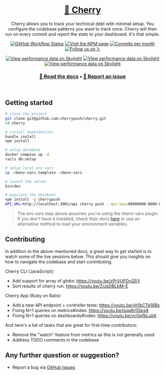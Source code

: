 <h1 align="center">
  <a href="https://cherrypush.com">🍒 Cherry</a>
</h1>

<p align="center">
Cherry allows you to track your technical debt with minimal setup. You configure the codebase patterns you want to track
once. Cherry will then run on every commit and report the stats to your dashboard. It's that simple.
</p>

<p align="center">
  <a href="https://github.com/cherrypush/cherrypush.com/actions/workflows/ci_tests.yml"><img alt="GitHub Workflow Status" src="https://img.shields.io/github/actions/workflow/status/cherrypush/cherrypush.com/ci_tests.yml"/></a>
  <a href="https://www.npmjs.com/package/cherrypush"><img alt="Visit the NPM page" src="https://img.shields.io/npm/v/cherrypush"/></a>
  <a href="https://github.com/cherrypush/cherrypush.com/graphs/contributors"><img src="https://img.shields.io/github/commit-activity/m/cherrypush/cherrypush.com" alt="Commits per month"></a>
  <a href="https://twitter.com/intent/follow?screen_name=fwuensche"><img alt="Follow us on 𝕏" src="https://img.shields.io/twitter/follow/fwuensche?style=social"/></a>
</p>

<p align="center">
  <a href="https://oss.skylight.io/app/applications/670fP418RH7v"><img src="https://badges.skylight.io/problem/670fP418RH7v.svg" alt="View performance data on Skylight" /></a>
  <a href="https://oss.skylight.io/app/applications/670fP418RH7v"><img src="https://badges.skylight.io/typical/670fP418RH7v.svg" alt="View performance data on Skylight" /></a>
  <a href="https://oss.skylight.io/app/applications/670fP418RH7v"><img src="https://badges.skylight.io/rpm/670fP418RH7v.svg" alt="View performance data on Skylight" /></a>
</p>

<h3 align="center">
  <b><a href="https://cherrypush.com/docs">📄 Read the docs</a></b>
  •
  <b><a href="https://github.com/cherrypush/cherrypush.com/issues">📣 Report an issue</a></b>
</h3>

<br />

## Getting started

```sh
# clone the project
git clone git@github.com:cherrypush/cherry.git
cd cherry

# install dependencies
bundle install
npm install

# setup database
docker compose up -d
rails db:setup

# setup local env vars
cp .rbenv-vars.template .rbenv-vars

# launch the server
bin/dev

# populate the database
npm install -g cherrypush
API_URL=http://localhost:3001/api cherry push --api-key=00000000-0000-0000-0000-000000000000
```

> The env vars step above assumes you're using the rbenv-vars plugin. If you don't have it installed, check their docs
> [here](https://github.com/rbenv/rbenv-vars) or use an alternative method to load your environment variables.

## Contributing

In addition to the above-mentioned docs, a great way to get started is to watch some of the live sessions below. This
should give you insights on how to navigate the codebase and start contributing.

Cherry CLI (JavaScript):

- Add support for array of globs: https://youtu.be/zPrVUFDcQ5Y
- Sort results of cherry run: https://youtu.be/ZjJqDBLbM-E

Cherry App (Ruby on Rails):

- Add a new API endpoint + controller tests: https://youtu.be/vh1bCTe16Bs
- Fixing N+1 queries on metrics#index: https://youtu.be/isqa9r0SpsA
- Fixing N+1 queries on dashboards#index: https://youtu.be/vcGpfbLuliA

And here's a list of tasks that are great for first-time contributors:

- Remove the "watch" feature from metrics as this is not generally used
- Address TODO comments in the codebase

## Any further question or suggestion?

- Report a bug via [GitHub Issues](https://github.com/cherrypush/cherrypush.com/issues)
